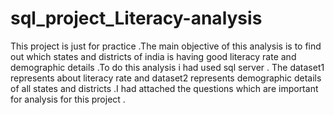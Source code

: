 # sql_project_Literacy-analysis

This project is just for practice .The main objective of this analysis is to find out which states and districts of india is having good literacy rate and demographic details .To do this analysis i had used sql server . The dataset1 represents about literacy rate and dataset2 represents demographic details of all states and districts .I had attached the questions which are important for analysis for this project . 

